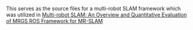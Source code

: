 This serves as the source files for a multi-robot SLAM framework which was utilized in [Multi-robot SLAM: An Overview and Quantitative Evaluation of MRGS ROS Framework for MR-SLAM](https://link.springer.com/chapter/10.1007/978-3-319-78452-6_15)
